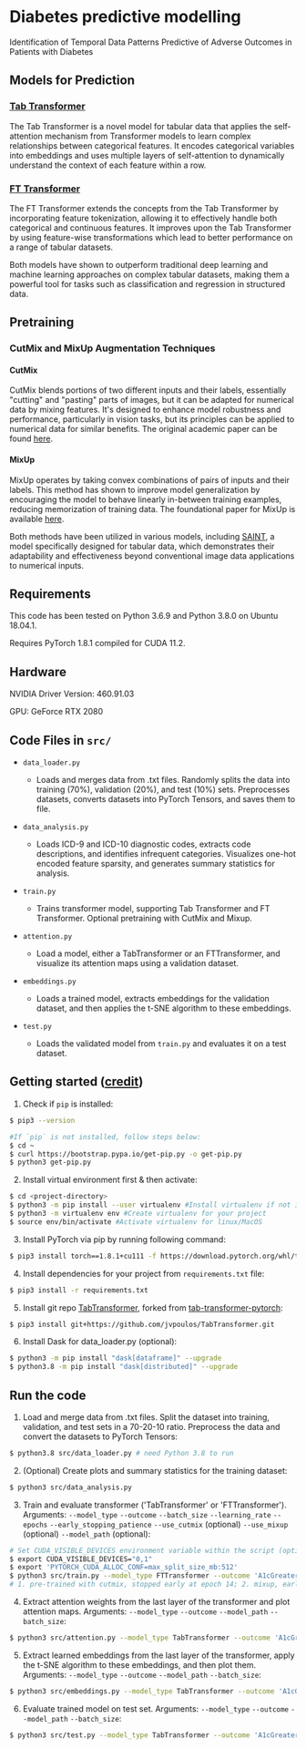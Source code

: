 # Diabetes predictive modelling
Identification of Temporal Data Patterns Predictive of Adverse Outcomes in Patients with Diabetes

## Models for Prediction

### [Tab Transformer](https://github.com/lucidrains/tab-transformer-pytorch)
The Tab Transformer is a novel model for tabular data that applies the self-attention mechanism from Transformer models to learn complex relationships between categorical features. It encodes categorical variables into embeddings and uses multiple layers of self-attention to dynamically understand the context of each feature within a row.

### [FT Transformer](https://github.com/lucidrains/tab-transformer-pytorch?tab=readme-ov-file#ft-transformer)
The FT Transformer extends the concepts from the Tab Transformer by incorporating feature tokenization, allowing it to effectively handle both categorical and continuous features. It improves upon the Tab Transformer by using feature-wise transformations which lead to better performance on a range of tabular datasets.

Both models have shown to outperform traditional deep learning and machine learning approaches on complex tabular datasets, making them a powerful tool for tasks such as classification and regression in structured data.

## Pretraining

### CutMix and MixUp Augmentation Techniques

#### CutMix
CutMix blends portions of two different inputs and their labels, essentially "cutting" and "pasting" parts of images, but it can be adapted for numerical data by mixing features. It's designed to enhance model robustness and performance, particularly in vision tasks, but its principles can be applied to numerical data for similar benefits. The original academic paper can be found [here](https://arxiv.org/abs/1905.04899).
<!-- For details on implementing CutMix in PyTorch, see [PyTorch's documentation](https://pytorch.org/vision/main/generated/torchvision.transforms.v2.CutMix.html) and its [use cases](https://pytorch.org/vision/main/auto_examples/transforms/plot_cutmix_mixup.html#sphx-glr-auto-examples-transforms-plot-cutmix-mixup-py).  -->

#### MixUp
MixUp operates by taking convex combinations of pairs of inputs and their labels. This method has shown to improve model generalization by encouraging the model to behave linearly in-between training examples, reducing memorization of training data. The foundational paper for MixUp is available [here](https://arxiv.org/abs/1710.09412).
<!-- For PyTorch implementation details, refer to [PyTorch's MixUp documentation](https://pytorch.org/vision/main/generated/torchvision.transforms.v2.MixUp.html).  -->

Both methods have been utilized in various models, including [SAINT](https://arxiv.org/abs/2106.01342), a model specifically designed for tabular data, which demonstrates their adaptability and effectiveness beyond conventional image data applications to numerical inputs. 

## Requirements

This code has been tested on Python 3.6.9 and Python 3.8.0 on Ubuntu 18.04.1.

Requires PyTorch 1.8.1 compiled for CUDA 11.2.

## Hardware

NVIDIA Driver Version: 460.91.03

GPU: GeForce RTX 2080

## Code Files in `src/`

- `data_loader.py`
	- Loads and merges data from .txt files. Randomly splits the data into training (70%), validation (20%), and test (10%) sets. Preprocesses datasets, converts datasets into PyTorch Tensors, and saves them to file.

- `data_analysis.py`
	- Loads ICD-9 and ICD-10 diagnostic codes, extracts code descriptions, and identifies infrequent categories. Visualizes one-hot encoded feature sparsity, and generates summary statistics for analysis.

- `train.py`
	- Trains transformer model, supporting Tab Transformer and FT Transformer. Optional pretraining with CutMix and Mixup. 

- `attention.py`
	- Load a model, either a TabTransformer or an FTTransformer, and visualize its attention maps using a validation dataset.

- `embeddings.py`
	- Loads a trained model, extracts embeddings for the validation dataset, and then applies the t-SNE algorithm to these embeddings.

- `test.py`
	- Loads the validated model from `train.py` and evaluates it on a test dataset.

## Getting started ([credit](https://gist.github.com/Ravi2712/47f070a6578153d3caee92bb67134963))

1. Check if `pip` is installed:
```bash
$ pip3 --version

#If `pip` is not installed, follow steps below:
$ cd ~
$ curl https://bootstrap.pypa.io/get-pip.py -o get-pip.py
$ python3 get-pip.py
```

2. Install virtual environment first & then activate:
```bash
$ cd <project-directory>
$ python3 -m pip install --user virtualenv #Install virtualenv if not installed in your system
$ python3 -m virtualenv env #Create virtualenv for your project
$ source env/bin/activate #Activate virtualenv for linux/MacOS
```

3. Install PyTorch via pip by running following command:
```bash
$ pip3 install torch==1.8.1+cu111 -f https://download.pytorch.org/whl/torch_stable.html
```

4. Install dependencies for your project from `requirements.txt` file:
```bash
$ pip3 install -r requirements.txt
```

5. Install git repo [TabTransformer](https://github.com/jvpoulos/TabTransformer), forked from [tab-transformer-pytorch](https://github.com/lucidrains/tab-transformer-pytorch):
```bash
$ pip3 install git+https://github.com/jvpoulos/TabTransformer.git
```

6. Install Dask for data_loader.py (optional):

```bash
$ python3 -m pip install "dask[dataframe]" --upgrade
$ python3.8 -m pip install "dask[distributed]" --upgrade
```
## Run the code

1. Load and merge data from .txt files. Split the dataset into training, validation, and test sets in a 70-20-10 ratio. Preprocess the data and convert the datasets to PyTorch Tensors:

```bash
$ python3.8 src/data_loader.py # need Python 3.8 to run
```

2. (Optional) Create plots and summary statistics for the training dataset:

```bash
$ python3 src/data_analysis.py
```

3. Train and evaluate transformer ('TabTransformer' or 'FTTransformer'). Arguments: `--model_type` `--outcome` `--batch_size` `--learning_rate` `--epochs` `--early_stopping_patience` `--use_cutmix` (optional) `--use_mixup` (optional) `--model_path` (optional):

```bash
# Set CUDA_VISIBLE_DEVICES environment variable within the script (optional)
$ export CUDA_VISIBLE_DEVICES="0,1" 
$ export 'PYTORCH_CUDA_ALLOC_CONF=max_split_size_mb:512'
$ python3 src/train.py --model_type FTTransformer --outcome 'A1cGreaterThan7' --batch_size 8 --learning_rate 0.01 --epochs 25 --early_stopping_patience 15 --use_cutmix --model_path 'FTTransformer_A1cGreaterThan7_bs8_lr0.001_ep0_esp15_cmp0.3_cml10.0_umfalse_ma0.2_uctrue.pth' 
# 1. pre-trained with cutmix, stopped early at epoch 14; 2. mixup, early stop at 12; 3. cutmix, early_stopping 10 -> 15, expochs 15->20, stopped at 20; 4; cutmix, epochs 20 --> 25, lr 0.001 --> 0.01
```

4. Extract attention weights from the last layer of the transformer and plot attention maps. Arguments: `--model_type` `--outcome`  `--model_path` `--batch_size`:

```bash
$ python3 src/attention.py --model_type TabTransformer --outcome 'A1cGreaterThan7' --model_path 'FTTransformer_bs4_lr0.001_ep7_esp5_cmp0.3_cml10.0_umfalse_ma0.2_uctrue_best.pth' --batch_size 4
```

5. Extract learned embeddings from the last layer of the transformer, apply the t-SNE algorithm to these embeddings, and then plot them. Arguments: `--model_type` `--outcome`  `--model_path`  `--batch_size`:

```bash
$ python3 src/embeddings.py --model_type TabTransformer --outcome 'A1cGreaterThan7' --model_path 'FTTransformer_bs4_lr0.001_ep7_esp5_cmp0.3_cml10.0_umfalse_ma0.2_uctrue_best.pth' --batch_size 4
```

6. Evaluate trained model on test set. Arguments: `--model_type` `--outcome`  `--model_path` `--batch_size`:

```bash
$ python3 src/test.py --model_type TabTransformer --outcome 'A1cGreaterThan7' --model_path 'FTTransformer_bs4_lr0.001_ep7_esp5_cmp0.3_cml10.0_umfalse_ma0.2_uctrue_best.pth' --batch_size 4
```